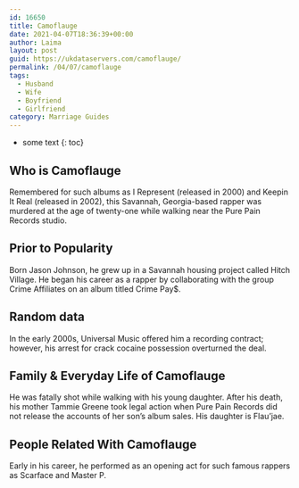 ```yaml
---
id: 16650
title: Camoflauge
date: 2021-04-07T18:36:39+00:00
author: Laima
layout: post
guid: https://ukdataservers.com/camoflauge/
permalink: /04/07/camoflauge
tags:
  - Husband
  - Wife
  - Boyfriend
  - Girlfriend
category: Marriage Guides
---
```


* some text
{: toc}


## Who is Camoflauge
                  
                  
                  
Remembered for such albums as I Represent (released in 2000) and Keepin It Real (released in 2002), this Savannah, Georgia-based rapper was murdered at the age of twenty-one while walking near the Pure Pain Records studio.
                  
              
            
              
            
                
                
                
## Prior to Popularity
                  
                  
                  
Born Jason Johnson, he grew up in a Savannah housing project called Hitch Village. He began his career as a rapper by collaborating with the group Crime Affiliates on an album titled Crime Pay$.
                  
              
            
              
            
                
                
                
## Random data
                  
                  
                  
In the early 2000s, Universal Music offered him a recording contract; however, his arrest for crack cocaine possession overturned the deal.
                  
              
            
              
            
                
                
                
## Family & Everyday Life of Camoflauge
                  
                  
                  
He was fatally shot while walking with his young daughter. After his death, his mother Tammie Greene took legal action when Pure Pain Records did not release the accounts of her son&#8217;s album sales. His daughter is Flau&#8217;jae.
                  
              
            
              
            
                
                
                
## People Related With Camoflauge
                  
                  
                  
Early in his career, he performed as an opening act for such famous rappers as Scarface and Master P.
                  
              
            
              
            
                
              
            
              
              
            
            
              
            
          
          
          